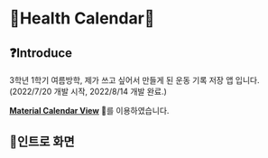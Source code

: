 # :muscle:Health Calendar:muscle:

## :question:Introduce
3학년 1학기 여름방학, 제가 쓰고 싶어서 만들게 된 운동 기록 저장 앱 입니다. (2022/7/20 개발 시작, 2022/8/14 개발 완료.)

[**Material Calendar View**](https://github.com/prolificinteractive/material-calendarview) :calendar:를 이용하였습니다.

## :iphone:인트로 화면
